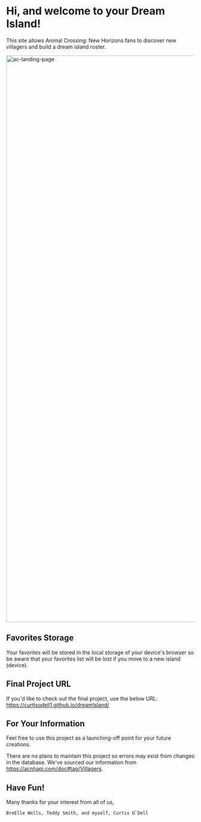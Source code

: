 # Hi, and welcome to your Dream Island!

This site allows Animal Crossing: New Horizons fans to discover new villagers and build a dream island roster.

<img width="1512" alt="ac-landing-page" src="https://github.com/braillejord/phase-1-project-dreamIsland/assets/43306719/c0cb5081-7447-4f3c-a014-eca2140336fa">

## Favorites Storage

Your favorites will be stored in the local storage of your device's browser so be aware that your favorites list will be lost if you move to a new island (device). 

## Final Project URL

If you'd like to check out the final project, use the below URL:
https://curtisodell1.github.io/dreamIsland/

## For Your Information
Feel free to use this project as a launching-off point for your future creations. 

There are no plans to maintain this project so errors may exist from changes in the database. We've sourced our information from https://acnhapi.com/doc#tag/Villagers.

## Have Fun!

Many thanks for your interest from all of us,

```bash
BreElle Wells, Teddy Smith, and myself, Curtis O`Dell
```
